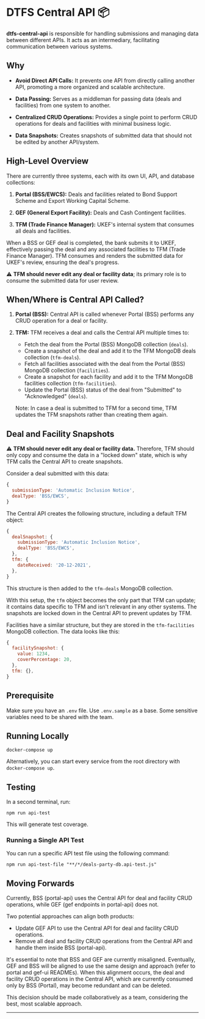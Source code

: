 # DTFS Central API 📦️

**dtfs-central-api** is responsible for handling submissions and managing data between different APIs. It acts as an intermediary, facilitating communication between various systems.

## Why

- **Avoid Direct API Calls:** It prevents one API from directly calling another API, promoting a more organized and scalable architecture.

- **Data Passing:** Serves as a middleman for passing data (deals and facilities) from one system to another.

- **Centralized CRUD Operations:** Provides a single point to perform CRUD operations for deals and facilities with minimal business logic.

- **Data Snapshots:** Creates snapshots of submitted data that should not be edited by another API/system.

## High-Level Overview

There are currently three systems, each with its own UI, API, and database collections:

1. **Portal (BSS/EWCS):** Deals and facilities related to Bond Support Scheme and Export Working Capital Scheme.

2. **GEF (General Export Facility):** Deals and Cash Contingent facilities.

3. **TFM (Trade Finance Manager):** UKEF's internal system that consumes all deals and facilities.

When a BSS or GEF deal is completed, the bank submits it to UKEF, effectively passing the deal and any associated facilities to TFM (Trade Finance Manager). TFM consumes and renders the submitted data for UKEF's review, ensuring the deal's progress.

:warning: **TFM should never edit any deal or facility data**; its primary role is to consume the submitted data for user review.

## When/Where is Central API Called?

1. **Portal (BSS):** Central API is called whenever Portal (BSS) performs any CRUD operation for a deal or facility.

2. **TFM:** TFM receives a deal and calls the Central API multiple times to:

   - Fetch the deal from the Portal (BSS) MongoDB collection (`deals`).
   - Create a snapshot of the deal and add it to the TFM MongoDB deals collection (`tfm-deals`).
   - Fetch all facilities associated with the deal from the Portal (BSS) MongoDB collection (`facilities`).
   - Create a snapshot for each facility and add it to the TFM MongoDB facilities collection (`tfm-facilities`).
   - Update the Portal (BSS) status of the deal from "Submitted" to "Acknowledged" (`deals`).

   Note: In case a deal is submitted to TFM for a second time, TFM updates the TFM snapshots rather than creating them again.

## Deal and Facility Snapshots

:warning: **TFM should never edit any deal or facility data.** Therefore, TFM should only copy and consume the data in a "locked down" state, which is why TFM calls the Central API to create snapshots.

Consider a deal submitted with this data:

```javascript
{
  submissionType: 'Automatic Inclusion Notice',
  dealType: 'BSS/EWCS',
}
```

The Central API creates the following structure, including a default TFM object:

```javascript
{
  dealSnapshot: {
    submissionType: 'Automatic Inclusion Notice',
    dealType: 'BSS/EWCS',
  },
  tfm: {
    dateReceived: '20-12-2021',
  },
}
```

This structure is then added to the `tfm-deals` MongoDB collection.

With this setup, the `tfm` object becomes the only part that TFM can update; it contains data specific to TFM and isn't relevant in any other systems. The snapshots are locked down in the Central API to prevent updates by TFM.

Facilities have a similar structure, but they are stored in the `tfm-facilities` MongoDB collection. The data looks like this:

```javascript
{
  facilitySnapshot: {
    value: 1234,
    coverPercentage: 20,
  },
  tfm: {},
}
```

## Prerequisite

Make sure you have an `.env` file. Use `.env.sample` as a base. Some sensitive variables need to be shared with the team.

## Running Locally

```shell
docker-compose up
```

Alternatively, you can start every service from the root directory with `docker-compose up`.

## Testing

In a second terminal, run:

```shell
npm run api-test
```

This will generate test coverage.

### **Running a Single API Test**

You can run a specific API test file using the following command:

```shell
npm run api-test-file "**/*/deals-party-db.api-test.js"
```

## Moving Forwards

Currently, BSS (portal-api) uses the Central API for deal and facility CRUD operations, while GEF (gef endpoints in portal-api) does not.

Two potential approaches can align both products:

* Update GEF API to use the Central API for deal and facility CRUD operations.
* Remove all deal and facility CRUD operations from the Central API and handle them inside BSS (portal-api).

It's essential to note that BSS and GEF are currently misaligned. Eventually, GEF and BSS will be aligned to use the same design and approach (refer to portal and gef-ui READMEs). When this alignment occurs, the deal and facility CRUD operations in the Central API, which are currently consumed only by BSS (Portal), may become redundant and can be deleted.

This decision should be made collaboratively as a team, considering the best, most scalable approach.

---